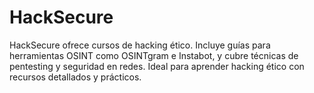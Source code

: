 # HackSecure
HackSecure ofrece cursos de hacking ético. Incluye guías para herramientas OSINT como OSINTgram e Instabot, y cubre técnicas de pentesting y seguridad en redes. Ideal para aprender hacking ético con recursos detallados y prácticos.
